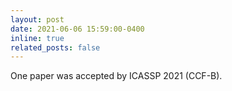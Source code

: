 ```yaml
---
layout: post
date: 2021-06-06 15:59:00-0400
inline: true
related_posts: false
---
```


One paper was accepted by ICASSP 2021 (CCF-B).